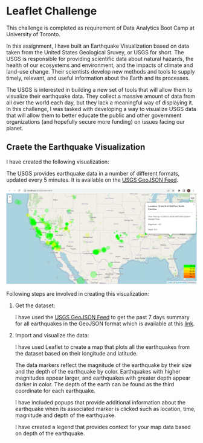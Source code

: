 # Leaflet Challenge

This challenge is completed as requirement of Data Analytics Boot Camp at University of Toronto.

In this assignment, I have built an Earthquake Visualization based on data taken from the United States Geological Sruvey, or USGS for short. The USGS is responsible for providing scientific data about natural hazards, the health of our ecosystems and environment, and the impacts of climate and land-use change. Their scientists develop new methods and tools to supply timely, relevant, and useful information about the Earth and its processes.

The USGS is interested in building a new set of tools that will allow them to visualize their earthquake data. They collect a massive amount of data from all over the world each day, but they lack a meaningful way of displaying it. In this challenge, I was tasked with developing a way to visualize USGS data that will allow them to better educate the public and other government organizations (and hopefully secure more funding) on issues facing our planet.


## Craete the Earthquake Visualization

I have created the following visualization:



The USGS provides earthquake data in a number of different formats, updated every 5 minutes. It is available on the [USGS GeoJSON Feed](https://earthquake.usgs.gov/earthquakes/feed/v1.0/geojson.php).

![Earthquake Visualization](Leaflet-Part-1/Images/Image1.PNG)

Following steps are involved in creating this visualization:

1. Get the dataset:

    I have used the [USGS GeoJSON Feed](https://earthquake.usgs.gov/earthquakes/feed/v1.0/geojson.php) to get the past 7 days summary for all earthquakes in the GeoJSON format which is available at this [link](https://earthquake.usgs.gov/earthquakes/feed/v1.0/summary/all_week.geojson).

2. Import and visualize the data:

    I have used Leaflet to create a map that plots all the earthquakes from the dataset based on their longitude and latitude.

    The data markers reflect the magnitude of the earthquake by their size and the depth of the earthquake by color. Earthquakes with higher magnitudes appear larger, and earthquakes with greater depth appear darker in color.
    The depth of the earth can be found as the third coordinate for each earthquake.

    I have included popups that provide additional information about the earthquake when its associated marker is clicked such as location, time, magnitude and depth of the earthquake.

    I have created a legend that provides context for your map data based on depth of the earthquake.

